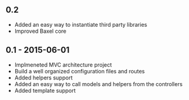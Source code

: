 0.2
---

- Added an easy way to instantiate third party libraries
- Improved Baxel core

0.1 - 2015-06-01
---

- Implmeneted MVC architecture project
- Build a well organized configuration files and routes
- Added helpers support
- Added an easy way to call models and helpers from the controllers
- Added template support